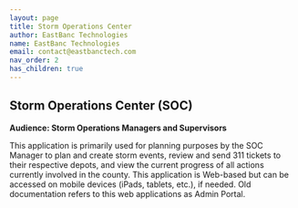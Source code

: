```yaml
---
layout: page
title: Storm Operations Center
author: EastBanc Technologies
name: EastBanc Technologies
email: contact@eastbanctech.com
nav_order: 2
has_children: true
---
```


## Storm Operations Center (SOC) <a name="-Storm-Operations-Center-(SOC)"></a> 
**Audience: Storm Operations Managers and Supervisors**

This application is primarily used for planning purposes by the SOC Manager to plan and create storm events, review and send 311 tickets to their respective depots, and view the current progress of all actions currently involved in the county. This application is Web-based but can be accessed on mobile devices (iPads, tablets, etc.), if needed. Old documentation refers to this web applications as Admin Portal.
